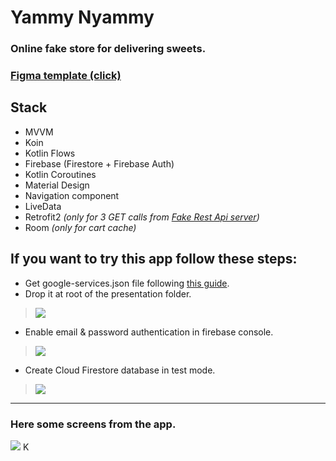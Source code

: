 # Yammy Nyammy
### Online fake store for delivering sweets.
### **[Figma template (click)](https://www.figma.com/file/zYyr1oB31QX1yDd2RIYqJV/YammyNyammy?node-id=0%3A1)**  
## **Stack**
- MVVM
- Koin
- Kotlin Flows
- Firebase (Firestore + Firebase Auth)
- Kotlin Coroutines
- Material Design
- Navigation component
- LiveData
- Retrofit2 *(only for 3 GET calls from [Fake Rest Api server](https://github.com/ph00per/Fake-json-server-for-Yammy-Nyammy))*
- Room *(only for cart cache)*
    
## **If you want to try this app follow these steps:**  
- Get google-services.json file following [this guide](https://firebase.google.com/docs/android/setup?hl=ru#console).  
- Drop it at root of the presentation folder.  
> ![](https://sun1-30.userapi.com/dKGoqY54DTzOFhWjXBZ53DiVMK0meVXmyR9p_A/uAQsHZ_1ZjQ.jpg)  
- Enable email & password authentication in firebase console.  
> ![](https://sun9-72.userapi.com/XpRJm5kJ3fkxoCssGEcQqWKjy191dAREkCGM7w/WOB29t6cVvM.jpg)  
- Create Cloud Firestore database in test mode.
> ![](https://sun1-98.userapi.com/DISNMaTtvVJvqW69oJzuQ1ZKUtgnvCrz0zVgPw/vS9ygGkCMrs.jpg)  
  
 ---
### Here some screens from the app.  
![](https://psv4.userapi.com/c856528/u63877244/docs/d9/780db6b9ba5a/tbbeb-n0df9.jpg?extra=jAOCCPlmKlXWTbuw0kezgYHGB1cIdphTYFDk_WWNoau9ZkgjyxPu-ZkJsH9lJ76-dTLn5LmiJCbgkLWwX0GXPSnNZrFc1gww1ggYsPa_ifYNoXCGllseHzVgGEpbSCNdQTa9IzOeZfTS65MgaXScY2Q)  K
